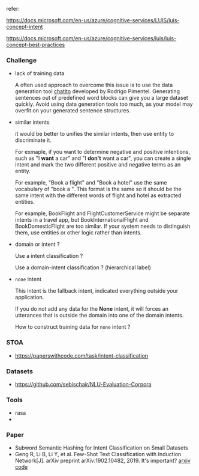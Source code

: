 refer:

<https://docs.microsoft.com/en-us/azure/cognitive-services/LUIS/luis-concept-intent>

<https://docs.microsoft.com/en-us/azure/cognitive-services/luis/luis-concept-best-practices>

### Challenge

+ lack of training data

  A often used approach to overcome this issue is to use the data generation tool [chatito](https://rodrigopivi.github.io/Chatito/) developed by Rodrigo Pimentel. Generating sentences out of predefined word blocks can give you a large dataset quickly. Avoid using data generation tools too much, as your model may overfit on your generated sentence structures. 

  

+ similar intents

  it would be better to unifies the similar intents, then use entity to discriminate it.

  For exmaple, if you want to determine negative and positive intentions, such as "I **want** a car" and "I **don't** want a car", you can create a single intent and mark the two different positive and negative terms as an entity.

  For example, "Book a flight" and "Book a hotel" use the same vocabulary of "book a ". This format is the same so it should be the same intent with the different words of flight and hotel as extracted entities.

  For example, BookFlight and FlightCustomerService might be separate intents in a travel app, but BookInternationalFlight and BookDomesticFlight are too similar. If your system needs to distinguish them, use entities or other logic rather than intents.

+ domain or intent ?

  Use a intent classification ?

  Use a domain-intent classification ? (hierarchical label)

  

+ `none` intent

  This intent is the fallback intent, indicated everything outside your application.

  If you do not add any data for the **None** intent, it will forces an utterances that is outside the domain into one of the domain intents.

  How to construct training data for `none` intent ?





###



### STOA

+ <https://paperswithcode.com/task/intent-classification>



### Datasets

+ <https://github.com/sebischair/NLU-Evaluation-Corpora>



### Tools

+ rasa
+ 



### Paper

+ Subword Semantic Hashing for Intent Classification on Small Datasets
+ Geng R, Li B, Li Y, et al. Few-Shot Text Classification with Induction Network[J]. arXiv preprint arXiv:1902.10482, 2019. It's important? [arxiv](https://arxiv.org/pdf/1902.10482v1.pdf) [code](<https://github.com/wuzhiye7/Induction-Network-on-FewRel>) 









